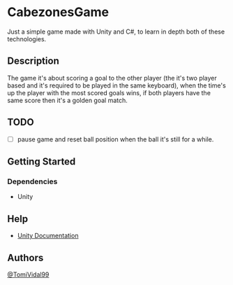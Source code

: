 # CabezonesGame

Just a simple game made with Unity and C#, to learn in depth both of these technologies.

<!-- ## Screenshots -->

## Description

The game it's about scoring a goal to the other player (the it's two player based and it's required to be played in the same keyboard), when the time's up the player with the most scored goals wins, if both players have the same score then it's a golden goal match.

## TODO

- [ ] pause game and reset ball position when the ball it's still for a while.

## Getting Started

### Dependencies

- Unity

## Help

- [Unity Documentation](https://docs.unity.com/)

## Authors

[@TomiVidal99](https://tomas-vidal.xyz)

<!-- ## Version History -->
<!---->
<!-- * 0.1 -->
<!--     * Initial Release -->

<!-- ## License -->
<!---->
<!-- This project is licensed under the [NAME HERE] License - see the LICENSE.md file for details -->

<!-- ## Acknowledgments -->
<!---->
<!-- Inspiration, code snippets, etc. -->
<!-- * [awesome-readme](https://github.com/matiassingers/awesome-readme) -->
<!-- * [PurpleBooth](https://gist.github.com/PurpleBooth/109311bb0361f32d87a2) -->
<!-- * [dbader](https://github.com/dbader/readme-template) -->
<!-- * [zenorocha](https://gist.github.com/zenorocha/4526327) -->
<!-- * [fvcproductions](https://gist.github.com/fvcproductions/1bfc2d4aecb01a834b46) -->

